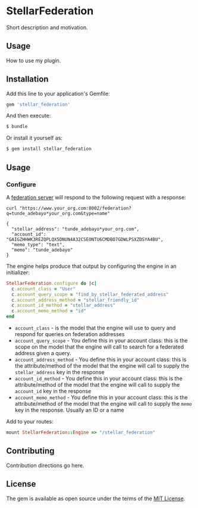 # StellarFederation
Short description and motivation.

## Usage
How to use my plugin.

## Installation
Add this line to your application's Gemfile:

```ruby
gem 'stellar_federation'
```

And then execute:
```bash
$ bundle
```

Or install it yourself as:
```bash
$ gem install stellar_federation
```

## Usage

### Configure


A [federation server](https://www.stellar.org/developers/guides/anchor/3-federation-server.html) will respond to the following request with a response:

```
curl "https://www.your_org.com:8002/federation?q=tunde_adebayo*your_org.com&type=name"

{
  "stellar_address": "tunde_adebayo*your_org.com",
  "account_id": "GAIGZHHWK3REZQPLQX5DNUN4A32CSEONTU6CMDBO7GDWLPSXZDSYA4BU",
  "memo_type": "text",
  "memo": "tunde_adebayo"
}
```

The engine helps produce that output by configuring the engine in an initializer:

```ruby
StellarFederation.configure do |c|
  c.account_class = "User"
  c.account_query_scope = "find_by_stellar_federated_address"
  c.account_address_method = "stellar_friendly_id"
  c.account_id_method = "stellar_address"
  c.account_memo_method = "id"
end
```

- `account_class` - is the model that the engine will use to query and respond for queries on federation addresses
- `account_query_scope` - You define this in your account class: this is the scope on the model that the engine will call to search for a federated address given a query.
- `account_address_method` - You define this in your account class: this is the attribute/method of the model that the engine will call to supply the `stellar_address` key in the response
- `account_id_method` - You define this in your account class: this is the attribute/method of the model that the engine will call to supply the `account_id` key in the response
- `account_memo_method` - You define this in your account class: this is the attribute/method of the model that the engine will call to supply the `memo` key in the response. Usually an ID or a name

Add to your routes:

```ruby
mount StellarFederation::Engine => "/stellar_federation"
```

## Contributing
Contribution directions go here.

## License
The gem is available as open source under the terms of the [MIT License](http://opensource.org/licenses/MIT).
